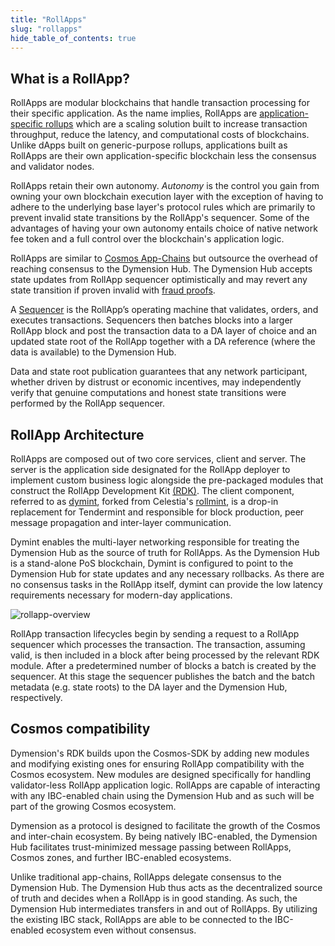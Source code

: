```yaml
---
title: "RollApps"
slug: "rollapps"
hide_table_of_contents: true
---
```


## What is a RollApp?

RollApps are modular blockchains that handle transaction processing for their specific application. As the name implies, RollApps are [application-specific rollups](https://vitalik.ca/general/2021/01/05/rollup.html) which are a scaling solution built to increase transaction throughput, reduce the latency, and computational costs of blockchains. Unlike dApps built on generic-purpose rollups, applications built as RollApps are their own application-specific blockchain less the consensus and validator nodes.<br/>

RollApps retain their own autonomy. _Autonomy_ is the control you gain from owning your own blockchain execution layer with the exception of having to adhere to the underlying base layer's protocol rules which are primarily to prevent invalid state transitions by the RollApp's sequencer. Some of the advantages of having your own autonomy entails choice of native network fee token and a full control over the blockchain's application logic. <br/>

RollApps are similar to [Cosmos App-Chains](https://docs.cosmos.network/v0.46/intro/why-app-specific.html) but outsource the overhead of reaching consensus to the Dymension Hub. The Dymension Hub accepts state updates from RollApp sequencer optimistically and may revert any state transition if proven invalid with [fraud proofs](https://research.paradigm.xyz/rollups).

A [Sequencer](../reference/glossary#s) is the RollApp’s operating machine that validates, orders, and executes transactions. Sequencers then batches blocks into a larger RollApp block and post the transaction data to a DA layer of choice and an updated state root of the RollApp together with a DA reference (where the data is available) to the Dymension Hub.<br/>

Data and state root publication guarantees that any network participant, whether driven by distrust or economic incentives, may independently verify that genuine computations and honest state transitions were performed by the RollApp sequencer.<br/>

## RollApp Architecture

RollApps are composed out of two core services, client and server. The server is the application side designated for the RollApp deployer to implement custom business logic alongside the pre-packaged modules that construct the RollApp Development Kit [(RDK)](https://github.com/dymensionxyz/RDK). The client component, referred to as [dymint](https://github.com/dymensionxyz/dymint), forked from Celestia's [rollmint](https://github.com/celestiaorg/optimint), is a drop-in replacement for Tendermint and responsible for block production, peer message propagation and inter-layer communication.

Dymint enables the multi-layer networking responsible for treating the Dymension Hub as the source of truth for RollApps. As the Dymension Hub is a stand-alone PoS blockchain, Dymint is configured to point to the Dymension Hub for state updates and any necessary rollbacks. As there are no consensus tasks in the RollApp itself, dymint can provide the low latency requirements necessary for modern-day applications.<br/>

<div class="image-container-primary">
    <img class="image--primary" src={require('./images/rollapp-architecture-overview.png').default} alt="rollapp-overview" />
</div>

RollApp transaction lifecycles begin by sending a request to a RollApp sequencer which processes the transaction. The transaction, assuming valid, is then included in a block after being processed by the relevant RDK module. After a predetermined number of blocks a batch is created by the sequencer. At this stage the sequencer publishes the batch and the batch metadata (e.g. state roots) to the DA layer and the Dymension Hub, respectively.<br/>

## Cosmos compatibility

Dymension's RDK builds upon the Cosmos-SDK by adding new modules and modifying existing ones for ensuring RollApp compatibility with the Cosmos ecosystem. New modules are designed specifically for handling validator-less RollApp application logic. RollApps are capable of interacting with any IBC-enabled chain using the Dymension Hub and as such will be part of the growing Cosmos ecosystem.

Dymension as a protocol is designed to facilitate the growth of the Cosmos and inter-chain ecosystem. By being natively IBC-enabled, the Dymension Hub facilitates trust-minimized message passing between RollApps, Cosmos zones, and further IBC-enabled ecosystems.

Unlike traditional app-chains, RollApps delegate consensus to the Dymension Hub. The Dymension Hub thus acts as the decentralized source of truth and decides when a RollApp is in good standing. As such, the Dymension Hub intermediates transfers in and out of RollApps. By utilizing the existing IBC stack, RollApps are able to be connected to the IBC-enabled ecosystem even without consensus.
